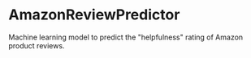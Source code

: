 # AmazonReviewPredictor
Machine learning model to predict the "helpfulness" rating of Amazon product reviews. 
